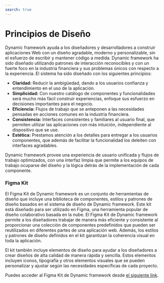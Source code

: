 ```yaml
---
search: true
---
```


# Principios de Diseño

Dynamic framework ayuda a los diseñadores y desarrolladores a construir aplicaciones Web con un diseño agradable, moderno y personalizable, sin el esfuerzo de escribir y mantener código a medida. Dynamic framework ha sido diseñado utilizando patrones de interacción reconocibles y con un fuerte foco en la industria financiera y sus problemas únicos con respecto a la experiencia. El sistema ha sido diseñado con los siguientes principios:
- **Claridad:** Reducir la ambigüedad, dando a los usuarios confianza y entendimiento en el uso de la aplicación.
- **Simplicidad:** Con nuestro catálogo de componentes y funcionalidades será mucho más fácil construir experiencias, enfoque sus esfuerzo en decisiones importantes para el negocio.
- **Eficiencia:** Flujos de trabajo que se anteponen a las necesidades pensadas en acciones comunes en la industria financiera.
- **Consistencia:** Interfaces consistentes y familiares al usuario final, que permiten utilizar las aplicaciones con más intuición, independiente al dispositivo que se use.
- **Estética:** Prestamos atención a los detalles para entregar a los usuarios componentes, que además de facilitar la funcionalidad los deleiten con interfaces agradables.

Dynamic framework provee una experiencia de usuario unificada y flujos de trabajo optimizados, con una interfaz limpia que permite a los equipos de trabajo ocuparse del diseño y la lógica detrás de la implementación de cada componente.


### Figma Kit
El Figma Kit de Dynamic framework es un conjunto de herramientas de diseño que incluye una biblioteca de componentes, estilos y patrones de diseño basados en el sistema de diseño de Dynamic framework. Este kit está diseñado para ser utilizado en Figma, una herramienta popular de diseño colaborativo basada en la nube.
El Figma Kit de Dynamic framework permite a los diseñadores trabajar de manera más eficiente y consistente al proporcionar una colección de componentes predefinidos que pueden ser reutilizados en diferentes partes de una aplicación web. Además, los estilos y patrones de diseño definidos en el kit garantizan la coherencia visual en toda la aplicación.

El kit también incluye elementos de diseño para ayudar a los diseñadores a crear diseños de alta calidad de manera rápida y sencilla. Estos elementos incluyen iconos, tipografía y otros elementos visuales que se pueden personalizar y ajustar según las necesidades específicas de cada proyecto.

Puedes acceder al Figma Kit de Dynamic framework desde [el siguiente link](https://dynamicframework.dev).
